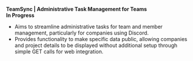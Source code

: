**TeamSync | Administrative Task Management for Teams**  
**In Progress**

- Aims to streamline administrative tasks for team and member management, particularly for companies using Discord.
- Provides functionality to make specific data public, allowing companies and project details to be displayed without additional setup through simple GET calls for web integration.
